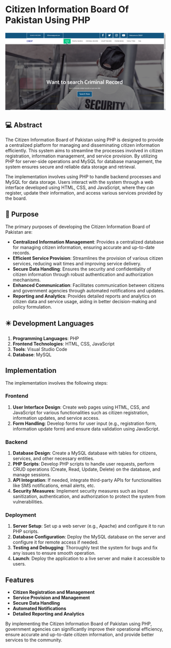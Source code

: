 # Citizen Information Board Of Pakistan Using PHP

###
![Citizen Information Board Of Pakistan using PHP](https://github.com/afzaaljavaid47/Citizen-Information-Board-Of-Pakistan-using-PHP/blob/master/Banner.PNG)
###
## 💻 Abstract
The Citizen Information Board of Pakistan using PHP is designed to provide a centralized platform for managing and disseminating citizen information efficiently. This system aims to streamline the processes involved in citizen registration, information management, and service provision. By utilizing PHP for server-side operations and MySQL for database management, the system ensures secure and reliable data storage and retrieval.

The implementation involves using PHP to handle backend processes and MySQL for data storage. Users interact with the system through a web interface developed using HTML, CSS, and JavaScript, where they can register, update their information, and access various services provided by the board.

## 🔬 Purpose
The primary purposes of developing the Citizen Information Board of Pakistan are:

- **Centralized Information Management**: Provides a centralized database for managing citizen information, ensuring accurate and up-to-date records.
- **Efficient Service Provision**: Streamlines the provision of various citizen services, reducing wait times and improving service delivery.
- **Secure Data Handling**: Ensures the security and confidentiality of citizen information through robust authentication and authorization mechanisms.
- **Enhanced Communication**: Facilitates communication between citizens and government agencies through automated notifications and updates.
- **Reporting and Analytics**: Provides detailed reports and analytics on citizen data and service usage, aiding in better decision-making and policy formulation.

## ✴️ Development Languages

1. **Programming Languages**: PHP
2. **Frontend Technologies**: HTML, CSS, JavaScript
3. **Tools**: Visual Studio Code
4. **Database**: MySQL

## Implementation

The implementation involves the following steps:

### Frontend

1. **User Interface Design**: Create web pages using HTML, CSS, and JavaScript for various functionalities such as citizen registration, information updates, and service access.
2. **Form Handling**: Develop forms for user input (e.g., registration form, information update form) and ensure data validation using JavaScript.

### Backend

1. **Database Design**: Create a MySQL database with tables for citizens, services, and other necessary entities.
2. **PHP Scripts**: Develop PHP scripts to handle user requests, perform CRUD operations (Create, Read, Update, Delete) on the database, and manage sessions.
3. **API Integration**: If needed, integrate third-party APIs for functionalities like SMS notifications, email alerts, etc.
4. **Security Measures**: Implement security measures such as input sanitization, authentication, and authorization to protect the system from vulnerabilities.

### Deployment

1. **Server Setup**: Set up a web server (e.g., Apache) and configure it to run PHP scripts.
2. **Database Configuration**: Deploy the MySQL database on the server and configure it for remote access if needed.
3. **Testing and Debugging**: Thoroughly test the system for bugs and fix any issues to ensure smooth operation.
4. **Launch**: Deploy the application to a live server and make it accessible to users.

## Features

- **Citizen Registration and Management**
- **Service Provision and Management**
- **Secure Data Handling**
- **Automated Notifications**
- **Detailed Reporting and Analytics**

By implementing the Citizen Information Board of Pakistan using PHP, government agencies can significantly improve their operational efficiency, ensure accurate and up-to-date citizen information, and provide better services to the community.
